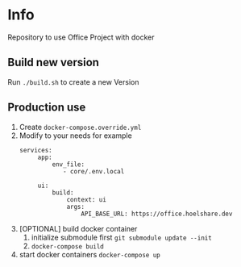 # Info

Repository to use Office Project with docker

## Build new version
Run `./build.sh` to create a new Version

## Production use
1. Create `docker-compose.override.yml` 
1. Modify to your needs for example
   ```
   services:
        app:
            env_file:
               - core/.env.local

        ui:
            build:
                context: ui
                args:
                    API_BASE_URL: https://office.hoelshare.dev
   ```
1. [OPTIONAL] build docker container
   1. initialize submodule first `git submodule update --init`
   1. `docker-compose build`
1. start docker containers `docker-compose up`
